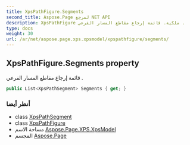```yaml
---
title: XpsPathFigure.Segments
second_title: Aspose.Page لمرجع NET API
description: XpsPathFigure ملكية. قائمة إرجاع مقاطع المسار الفرعي .
type: docs
weight: 30
url: /ar/net/aspose.page.xps.xpsmodel/xpspathfigure/segments/
---
```

## XpsPathFigure.Segments property

قائمة إرجاع مقاطع المسار الفرعي .

```csharp
public List<XpsPathSegment> Segments { get; }
```

### أنظر أيضا

* class [XpsPathSegment](../../xpspathsegment/)
* class [XpsPathFigure](../)
* مساحة الاسم [Aspose.Page.XPS.XpsModel](../../xpspathfigure/)
* المجسم [Aspose.Page](../../../)


